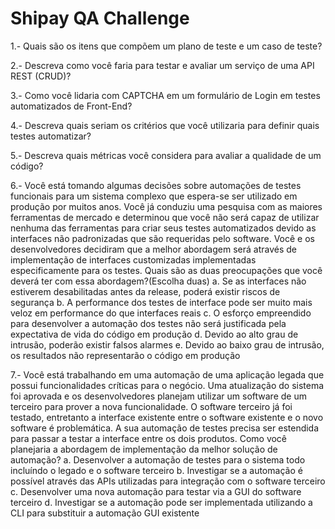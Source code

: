 # Shipay QA Challenge

1.- Quais são os itens que compõem um plano de teste e um caso de teste?

2.- Descreva como você faria para testar e avaliar um serviço de uma API REST (CRUD)?

3.- Como você lidaria com CAPTCHA em um formulário de Login em testes automatizados de Front-End?

4.- Descreva quais seriam os critérios que você utilizaria para definir quais testes automatizar?

5.- Descreva quais métricas você considera  para avaliar a qualidade de um código? 

6.- Você está tomando algumas decisões sobre automações de testes funcionais para um sistema complexo que espera-se ser utilizado em produção por muitos anos. Você já conduziu uma pesquisa com as maiores ferramentas de mercado e determinou que você não será capaz de utilizar nenhuma das ferramentas para criar seus testes automatizados devido as interfaces não padronizadas que são requeridas pelo software. Você e os desenvolvedores decidiram  que a melhor abordagem será através de implementação de interfaces customizadas implementadas especificamente para os testes. Quais são as duas preocupações que você deverá ter com essa abordagem?(Escolha duas)
a. Se as interfaces não estiverem desabilitadas antes da release, poderá existir riscos de segurança
b. A performance dos testes de interface pode ser muito mais veloz em performance do que interfaces reais
c. O esforço empreendido para desenvolver a automação dos testes não será justificada pela expectativa de vida do código em produção
d. Devido ao alto grau de intrusão, poderão existir falsos alarmes
e. Devido ao baixo grau de intrusão, os resultados não representarão o código em produção

7.- Você está trabalhando em uma automação de uma aplicação legada que possui funcionalidades críticas para o negócio. Uma atualização do sistema foi aprovada e os desenvolvedores planejam utilizar um software de um terceiro para prover a nova funcionalidade. O software terceiro já foi testado, entretanto a interface existente entre o software existente e o novo software é problemática. A sua automação de testes precisa ser estendida para passar a testar a interface entre os dois produtos. Como você planejaria a abordagem de implementação da melhor solução de automação?
a. Desenvolver a automação de testes para o sistema todo incluíndo o legado e o software terceiro
b. Investigar se a automação é possível através das APIs utilizadas para integração com o software terceiro 
c. Desenvolver uma nova automação para testar via a GUI do software terceiro
d. Investigar se a automação pode ser implementada utilizando a CLI para substituir a automação GUI existente
